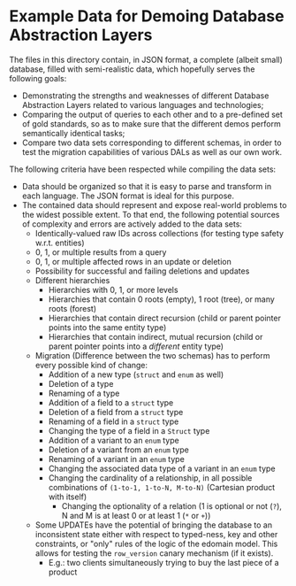 # Example Data for Demoing Database Abstraction Layers

The files in this directory contain, in JSON format, a complete (albeit small) database,
filled with semi-realistic data, which hopefully serves the following goals:

* Demonstrating the strengths and weaknesses of different Database Abstraction Layers
  related to various languages and technologies;
* Comparing the output of queries to each other and to a pre-defined set of gold standards,
  so as to make sure that the different demos perform semantically identical tasks;
* Compare two data sets corresponding to different schemas, in order to test the migration
  capabilities of various DALs as well as our own work.

The following criteria have been respected while compiling the data sets:

* Data should be organized so that it is easy to parse and transform in each language.
  The JSON format is ideal for this purpose.
* The contained data should represent and expose real-world problems to the widest possible
  extent. To that end, the following potential sources of complexity and errors are actively
  added to the data sets:
  * Identically-valued raw IDs across collections (for testing type safety w.r.t. entities)
  * 0, 1, or multiple results from a query
  * 0, 1, or multiple affected rows in an update or deletion
  * Possibility for successful and failing deletions and updates
  * Different hierarchies
    * Hierarchies with 0, 1, or more levels
    * Hierarchies that contain 0 roots (empty), 1 root (tree), or many roots (forest)
    * Hierarchies that contain direct recursion (child or parent pointer points into
      the same entity type)
    * Hierarchies that contain indirect, mutual recursion (child or parent pointer
      points into a _different_ entity type)
  * Migration (Difference between the two schemas) has to perform every possible kind of change:
    * Addition of a new type (`struct` and `enum` as well)
    * Deletion of a type
    * Renaming of a type
    * Addition of a field to a `struct` type
    * Deletion of a field from a `struct` type
    * Renaming of a field in a `struct` type
    * Changing the type of a field in a `Struct` type
    * Addition of a variant to an `enum` type
    * Deletion of a variant from an `enum` type
    * Renaming of a variant in an `enum` type
    * Changing the associated data type of a variant in an `enum` type
    * Changing the cardinality of a relationship, in all possible combinations of
      `(1-to-1, 1-to-N, M-to-N)` (Cartesian product with itself)
      * Changing the optionality of a relation (1 is optional or not (`?`), N and M
        is at least 0 or at least 1 (`*` or `+`))
  * Some UPDATEs have the potential of bringing the database to an inconsistent state
    either with respect to typed-ness, key and other constraints, or "only" rules of
    the logic of the edomain model. This allows for testing the `row_version` canary
    mechanism (if it exists).
    * E.g.: two clients simultaneously trying to buy the last piece of a product
